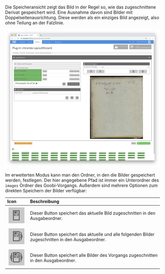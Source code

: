 Die Speicheransicht zeigt das Bild in der Regel so, wie das zugeschnittene Derivat gespeichert wird. Eine Ausnahme davon sind Bilder mit Doppelseitenausrichtung. Diese werden als ein einziges Bild angezeigt, also ohne Teilung an der Falzlinie.

![Speicheransicht im normalen Modus](images/goobi-plugin-step-layoutwizzard_screen_11.png)

Im erweiterten Modus kann man den Ordner, in den die Bilder gespeichert werden, festlegen. Der hier angegebene Pfad ist immer ein Unterordner des `images` Ordner des Goobi-Vorgangs. Außerdem sind mehrere Optionen zum direkten Speichern der Bilder verfügbar:

| Icon | Beschreibung |
| :--- | :--- |
| ![](images/goobi-plugin-step-layoutwizzard_screen_37.png) | Dieser Button speichert das aktuelle Bild zugeschnitten in den Ausgabeordner. |
| ![](images/goobi-plugin-step-layoutwizzard_screen_39.png) | Dieser Button speichert das aktuelle und alle folgenden Bilder zugeschnitten in den Ausgabeordner. |
| ![](images/goobi-plugin-step-layoutwizzard_screen_38.png) | Dieser Button speichert alle Bilder des Vorgangs zugeschnitten in den Ausgabeordner. |